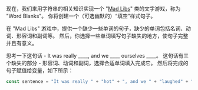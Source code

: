 现在，我们来用字符串的相关知识实现一个 "[Mad Libs](https://en.wikipedia.org/wiki/Mad_Libs)" 类的文字游戏，称为 "Word Blanks"。 你将创建一个（可选幽默的）“填空”样式句子。

在 "Mad Libs" 游戏中，提供一个缺少一些单词的句子，缺少的单词包括名词、动词、形容词和副词等。 然后，你选择一些单词填写句子缺失的地方，使句子完整并且有意义。

思考一下这句话 - It was really **____**, and we **____** ourselves **____**。 这句话有三个缺失的部分 - 形容词、动词和副词，选择合适单词填入完成它。 然后将完成的句子赋值给变量，如下所示：

```js
const sentence = "It was really " + "hot" + ", and we " + "laughed" + " ourselves " + "silly" + ".";
```



